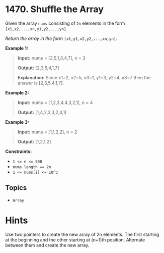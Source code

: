 # 1470. Shuffle the Array

Given the array `nums` consisting of `2n` elements in the form `[x1,x2,...,xn,y1,y2,...,yn]`.

_Return the array in the form_ `[x1,y1,x2,y2,...,xn,yn]`.

**Example 1:**

> **Input:** nums = \[2,5,1,3,4,7\], n = 3
>
> **Output:** \[2,3,5,4,1,7\]
>
> **Explanation:** Since x1\=2, x2\=5, x3\=1, y1\=3, y2\=4, y3\=7 then the answer is \[2,3,5,4,1,7\].

**Example 2:**

> **Input:** nums = \[1,2,3,4,4,3,2,1\], n = 4
>
> **Output:** \[1,4,2,3,3,2,4,1\]

**Example 3:**

> **Input:** nums = \[1,1,2,2\], n = 2
>
> **Output:** \[1,2,1,2\]

**Constraints:**

* `1 <= n <= 500`
* `nums.length == 2n`
* `1 <= nums[i] <= 10^3`

## Topics

* `Array`

# Hints

Use two pointers to create the new array of 2n elements. The first starting at the beginning and the other starting at (n+1)th position. Alternate between them and create the new array.
